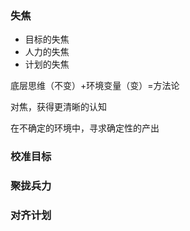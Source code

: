 ### 失焦

- 目标的失焦
- 人力的失焦
- 计划的失焦

底层思维（不变）+环境变量（变）=方法论

对焦，获得更清晰的认知

在不确定的环境中，寻求确定性的产出

### 校准目标



### 聚拢兵力

### 对齐计划
